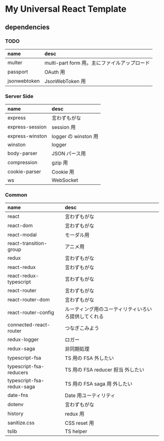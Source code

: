 # My Universal React Template

## dependencies

### TODO

| name         | desc                                         |
| :----------- | :------------------------------------------- |
| multer       | multi-part form 用。主にファイルアップロード |
| passport     | OAuth 用                                     |
| jsonwebtoken | JsonWebToken 用                              |

### Server Side

| name            | desc                 |
| :-------------- | :------------------- |
| express         | 言わずもがな         |
| express-session | session 用           |
| express-winston | logger の winston 用 |
| winston         | logger               |
| body-parser     | JSON パース用        |
| compression     | gzip 用              |
| cookie-parser   | Cookie 用            |
| ws              | WebSocket            |

### Common

| name                      | desc                                                 |
| :------------------------ | :--------------------------------------------------- |
| react                     | 言わずもがな                                         |
| react-dom                 | 言わずもがな                                         |
| react-modal               | モーダル用                                           |
| react-transition-group    | アニメ用                                             |
| redux                     | 言わずもがな                                         |
| react-redux               | 言わずもがな                                         |
| react-redux-typescript    | 言わずもがな                                         |
| react-router              | 言わずもがな                                         |
| react-router-dom          | 言わずもがな                                         |
| react-router-config       | ルーティング用のユーティリティいろいろ提供してくれる |
| connected-react-router    | つなぎこみよう                                       |
| redux-logger              | ロガー                                               |
| redux-saga                | 非同期処理                                           |
| typescript-fsa            | TS 用の FSA 外したい                                 |
| typescript-fsa-reducers   | TS 用の FSA reducer 担当 外したい                    |
| typescript-fsa-redux-saga | TS 用の FSA saga 用 外したい                         |
| date-fns                  | Date 用ユーティリティ                                |
| dotenv                    | 言わずもがな                                         |
| history                   | redux 用                                             |
| sanitize.css              | CSS reset 用                                         |
| tslib                     | TS helper                                            |
